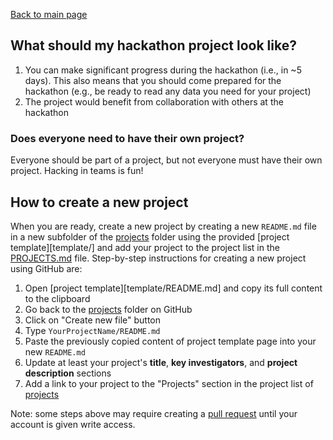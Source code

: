 [Back to main page](../index.md)

## What should my hackathon project look like?

  1. You can make significant progress during the hackathon (i.e., in ~5 days). This also means that you should come prepared for the hackathon (e.g., be ready to read any data you need for your project)
  1. The project would benefit from collaboration with others at the hackathon

### Does everyone need to have their own project?

Everyone should be part of a project, but not everyone must have their own project. Hacking in teams is fun!

## How to create a new project

When you are ready, create a new project by creating a new `README.md` file in a new subfolder of the [projects](.) folder using the provided [project template][template/] and add your project to the project list in the [PROJECTS.md](PROJECTS.md) file. Step-by-step instructions for creating a new project using GitHub are:

1. Open [project template][template/README.md] and copy its full content to the clipboard
1. Go back to the [projects](https://github.com/catalystneuro/spike-sorting-hackathon/gh_pages/projects) folder on GitHub
1. Click on "Create new file" button
1. Type `YourProjectName/README.md`
1. Paste the previously copied content of project template page into your new `README.md`
1. Update at least your project's **title**, **key investigators**, and **project description** sections
1. Add a link to your project to the "Projects" section in the project list of [projects](PROJECT_LIST.md)

Note: some steps above may require creating a [pull request](https://help.github.com/articles/creating-a-pull-request/) until your account is given write access.

[project-description-template]: https://raw.githubusercontent.com/catalystneuro/spike-sorting-hackathon/gh_pages/projects/template/README.md
